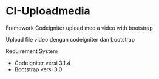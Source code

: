 # CI-Uploadmedia
Framework Codeigniter upload media video with bootstrap

Upload file video dengan codeigniter dan bootstrap


Requirement System
- Codeigniter versi 3.1.4
- Bootstrap versi 3.0
